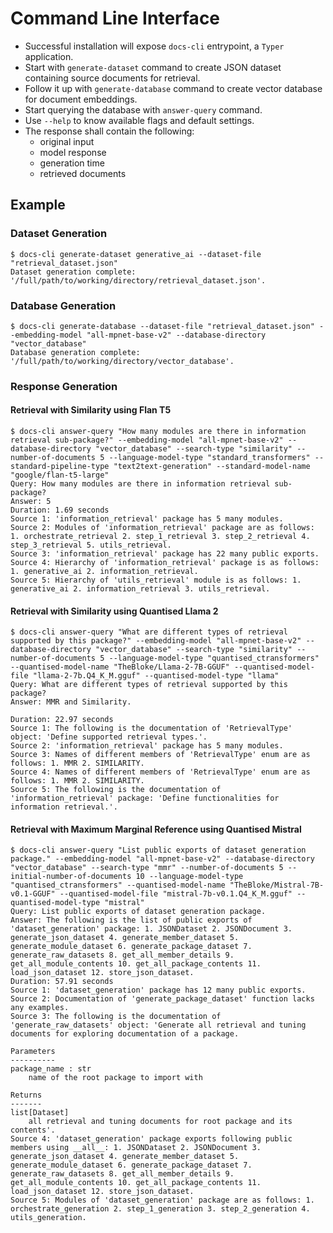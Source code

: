 # Command Line Interface

* Successful installation will expose `docs-cli` entrypoint, a `Typer` application.
* Start with `generate-dataset` command to create JSON dataset containing source documents for retrieval.
* Follow it up with `generate-database` command to create vector database for document embeddings.
* Start querying the database with `answer-query` command.
* Use `--help` to know available flags and default settings.
* The response shall contain the following:
    * original input
    * model response
    * generation time
    * retrieved documents

## Example

### Dataset Generation

```console
$ docs-cli generate-dataset generative_ai --dataset-file "retrieval_dataset.json"
Dataset generation complete: '/full/path/to/working/directory/retrieval_dataset.json'.
```

### Database Generation

```console
$ docs-cli generate-database --dataset-file "retrieval_dataset.json" --embedding-model "all-mpnet-base-v2" --database-directory "vector_database"
Database generation complete: '/full/path/to/working/directory/vector_database'.
```

### Response Generation

#### Retrieval with Similarity using Flan T5

```console
$ docs-cli answer-query "How many modules are there in information retrieval sub-package?" --embedding-model "all-mpnet-base-v2" --database-directory "vector_database" --search-type "similarity" --number-of-documents 5 --language-model-type "standard_transformers" --standard-pipeline-type "text2text-generation" --standard-model-name "google/flan-t5-large"
Query: How many modules are there in information retrieval sub-package?
Answer: 5
Duration: 1.69 seconds
Source 1: 'information_retrieval' package has 5 many modules.
Source 2: Modules of 'information_retrieval' package are as follows: 1. orchestrate_retrieval 2. step_1_retrieval 3. step_2_retrieval 4. step_3_retrieval 5. utils_retrieval.
Source 3: 'information_retrieval' package has 22 many public exports.
Source 4: Hierarchy of 'information_retrieval' package is as follows: 1. generative_ai 2. information_retrieval.
Source 5: Hierarchy of 'utils_retrieval' module is as follows: 1. generative_ai 2. information_retrieval 3. utils_retrieval.
```

#### Retrieval with Similarity using Quantised Llama 2

```console
$ docs-cli answer-query "What are different types of retrieval supported by this package?" --embedding-model "all-mpnet-base-v2" --database-directory "vector_database" --search-type "similarity" --number-of-documents 5 --language-model-type "quantised_ctransformers" --quantised-model-name "TheBloke/Llama-2-7B-GGUF" --quantised-model-file "llama-2-7b.Q4_K_M.gguf" --quantised-model-type "llama"
Query: What are different types of retrieval supported by this package?
Answer: MMR and Similarity.

Duration: 22.97 seconds
Source 1: The following is the documentation of 'RetrievalType' object: 'Define supported retrieval types.'.
Source 2: 'information_retrieval' package has 5 many modules.
Source 3: Names of different members of 'RetrievalType' enum are as follows: 1. MMR 2. SIMILARITY.
Source 4: Names of different members of 'RetrievalType' enum are as follows: 1. MMR 2. SIMILARITY.
Source 5: The following is the documentation of 'information_retrieval' package: 'Define functionalities for information retrieval.'.
```

#### Retrieval with Maximum Marginal Reference using Quantised Mistral

```console
$ docs-cli answer-query "List public exports of dataset generation package." --embedding-model "all-mpnet-base-v2" --database-directory "vector_database" --search-type "mmr" --number-of-documents 5 --initial-number-of-documents 10 --language-model-type "quantised_ctransformers" --quantised-model-name "TheBloke/Mistral-7B-v0.1-GGUF" --quantised-model-file "mistral-7b-v0.1.Q4_K_M.gguf" --quantised-model-type "mistral"
Query: List public exports of dataset generation package.
Answer: The following is the list of public exports of 'dataset_generation' package: 1. JSONDataset 2. JSONDocument 3. generate_json_dataset 4. generate_member_dataset 5. generate_module_dataset 6. generate_package_dataset 7. generate_raw_datasets 8. get_all_member_details 9. get_all_module_contents 10. get_all_package_contents 11. load_json_dataset 12. store_json_dataset.
Duration: 57.91 seconds
Source 1: 'dataset_generation' package has 12 many public exports.
Source 2: Documentation of 'generate_package_dataset' function lacks any examples.
Source 3: The following is the documentation of 'generate_raw_datasets' object: 'Generate all retrieval and tuning documents for exploring documentation of a package.

Parameters
----------
package_name : str
    name of the root package to import with

Returns
-------
list[Dataset]
    all retrieval and tuning documents for root package and its contents'.
Source 4: 'dataset_generation' package exports following public members using __all__: 1. JSONDataset 2. JSONDocument 3. generate_json_dataset 4. generate_member_dataset 5. generate_module_dataset 6. generate_package_dataset 7. generate_raw_datasets 8. get_all_member_details 9. get_all_module_contents 10. get_all_package_contents 11. load_json_dataset 12. store_json_dataset.
Source 5: Modules of 'dataset_generation' package are as follows: 1. orchestrate_generation 2. step_1_generation 3. step_2_generation 4. utils_generation.
```
